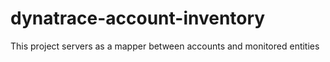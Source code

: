 # dynatrace-account-inventory
This project servers as a mapper between accounts and monitored entities
